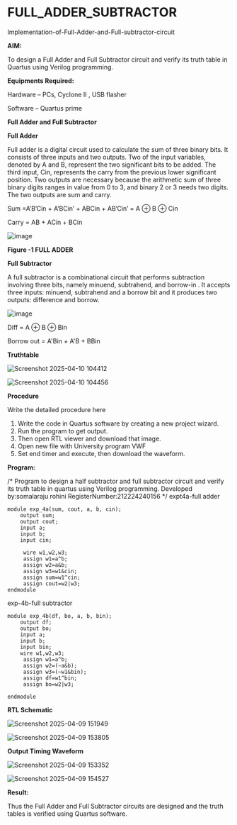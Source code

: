 # FULL_ADDER_SUBTRACTOR

Implementation-of-Full-Adder-and-Full-subtractor-circuit

**AIM:**

To design a Full Adder and Full Subtractor circuit and verify its truth table in Quartus using Verilog programming.

**Equipments Required:**

Hardware – PCs, Cyclone II , USB flasher

Software – Quartus prime

**Full Adder and Full Subtractor**

**Full Adder**

Full adder is a digital circuit used to calculate the sum of three binary bits. It consists of three inputs and two outputs. Two of the input variables, denoted by A and B, represent the two significant bits to be added. The third input, Cin, represents the carry from the previous lower significant position. Two outputs are necessary because the arithmetic sum of three binary digits ranges in value from 0 to 3, and binary 2 or 3 needs two digits. The two outputs are sum and carry.

Sum =A’B’Cin + A’BCin’ + ABCin + AB’Cin’ = A ⊕ B ⊕ Cin 

Carry = AB + ACin + BCin

![image](https://github.com/naavaneetha/FULL_ADDER_SUBTRACTOR/assets/154305477/0f30ba51-5ffb-4198-845f-18e054f675e7)

**Figure -1 FULL ADDER**

**Full Subtractor**

A full subtractor is a combinational circuit that performs subtraction involving three bits, namely minuend, subtrahend, and borrow-in . It accepts three inputs: minuend, subtrahend and a borrow bit and it produces two outputs: difference and borrow.

![image](https://github.com/naavaneetha/FULL_ADDER_SUBTRACTOR/assets/154305477/02b24f51-ab51-4304-9ad6-7b81ffc1ead5)

Diff = A ⊕ B ⊕ Bin 

Borrow out = A'Bin + A'B + BBin

**Truthtable**







![Screenshot 2025-04-10 104412](https://github.com/user-attachments/assets/bae95ad2-fa63-4f52-9488-105e4d644c2f)








![Screenshot 2025-04-10 104456](https://github.com/user-attachments/assets/cf636639-e143-4be7-8f4b-f0dca6b22638)









**Procedure**

Write the detailed procedure here
1. Write the code in Quartus software by creating a new project wizard.
2. Run the program to get output.
3. Then open RTL viewer and download that image.
4. Open new file with University program VWF
5. Set end timer and execute, then download the waveform.

**Program:**

/* Program to design a half subtractor and full subtractor circuit and verify its truth table in quartus using Verilog programming. Developed by:somalaraju rohini RegisterNumber:212224240156
*/
expt4a-full adder
```
module exp_4a(sum, cout, a, b, cin);
    output sum;
    output cout;
    input a;
    input b;
    input cin;

	 wire w1,w2,w3;
	 assign w1=a^b;
	 assign w2=a&b;
	 assign w3=w1&cin;
	 assign sum=w1^cin;
	 assign cout=w2|w3;
endmodule
```
exp-4b-full subtractor
```
module exp_4b(df, bo, a, b, bin);
    output df;
    output bo;
    input a;
    input b;
    input bin;
	wire w1,w2,w3;
	 assign w1=a^b;
	 assign w2=(~a&b);
	 assign w3=(~w1&bin);
	 assign df=w1^bin;
	 assign bo=w2|w3;

endmodule
```
**RTL Schematic**


![Screenshot 2025-04-09 151949](https://github.com/user-attachments/assets/7c4cc2ae-ae23-4328-b633-620f337667b5)








![Screenshot 2025-04-09 153805](https://github.com/user-attachments/assets/09300570-5653-4d74-a811-d908173e2cee)







**Output Timing Waveform**







![Screenshot 2025-04-09 153352](https://github.com/user-attachments/assets/f2fc268a-29d9-4715-af78-0325951b951e)






![Screenshot 2025-04-09 154527](https://github.com/user-attachments/assets/7563377c-3581-4935-a6b8-b3af6c73b2ee)






**Result:**

Thus the Full Adder and Full Subtractor circuits are designed and the truth tables is verified using Quartus software.




